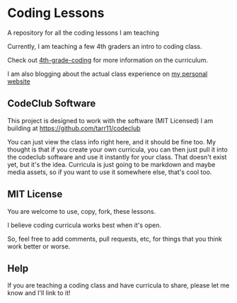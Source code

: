 Coding Lessons
==============

A repository for all the coding lessons I am teaching

Currently, I am teaching a few 4th graders an intro to coding class.

Check out [4th-grade-coding](https://github.com/tarr11/coding-lessons/tree/master/4th-grade-coders) for more information on the curriculum.

I am also blogging about the actual class experience on [my personal website](http://douglastarr.com/mvcoders.html)

## CodeClub Software

This project is designed to work with the software (MIT Licensed) I am building at https://github.com/tarr11/codeclub	

You can just view the class info right here, and it should be fine too.   My thought is that if you create your own curricula, you can then just pull it into the codeclub software and use it instantly for your class.  That doesn't exist yet, but it's the idea.    Curricula is just going to be markdown and maybe media assets, so if you want to use it somewhere else, that's cool too.

## MIT License
You are welcome to use, copy, fork, these lessons.  

I believe coding curricula works best when it's open.  

So, feel free to add comments, pull requests, etc, for things that you think work better or worse.

## Help
If you are teaching a coding class and have curricula to share, please let me know and I'll link to it!
